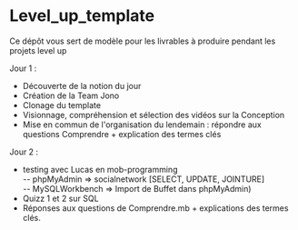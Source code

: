 # Level_up_template

Ce dépôt vous sert de modèle pour les livrables à produire pendant les projets level up

Jour 1 : 
- Découverte de la notion du jour 
- Création de la Team Jono
- Clonage du template
- Visionnage, compréhension et sélection des vidéos sur la Conception
- Mise en commun de l'organisation du lendemain : répondre aux questions Comprendre + explication des termes clés

Jour 2 : 
- testing avec Lucas en mob-programming <br>
-- phpMyAdmin => socialnetwork [SELECT, UPDATE, JOINTURE] <br>
-- MySQLWorkbench => Import de Buffet dans phpMyAdmin) <br>
- Quizz 1 et 2 sur SQL
- Réponses aux questions de Comprendre.mb + explications des termes clés.
